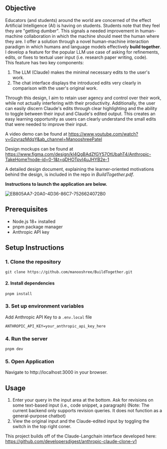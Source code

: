 ## Objective 
Educators (and students) around the world are concerned of the effect Artificial Intelligence (AI) is having on students. Students note that they feel they are "getting dumber". This signals a needed improvement in human-machine collaboration in which the machine should meet the human where they are. I offer a solution through a novel human-machine interaction paradigm in which humans and language models effectively **build together**. 
I develop a feature for the popular LLM use case of asking for refinements, edits, or fixes to textual user input (i.e. research paper writing, code).  
This feature has two key components: 
1. The LLM (Claude) makes the minimal necessary edits to the user's work. 
2. The chat interface displays the introduced edits very clearly in comparison with the user's original work.

Through this design, I aim to retain user agency and control over their work, while not actually interfering with their productivity. Additionally, the user can easily discern Claude's edits through clear highlighting and the ability to toggle between their input and Claude's edited output. This creates an easy learning opportunity as users can clearly understand the small edits that were needed to improve their input. 

A video demo can be found at https://www.youtube.com/watch?v=GzyrazMdqY&ab_channel=ManooshreePatel

Design mockups can be found at https://www.figma.com/design/kl4QgBAdZfGY57OtUbahT4/Anthropic-TakeHome?node-id=0-1&t=qDHOTpvI4uJHYB2e-1

A detailed design document, explaining the learner-oriented motivations behind the design, is included in the repo in _BuildTogether.pdf_. 


**Instructions to launch the application are below.**


![EB805AA7-20A0-4D36-86C7-7526624072B0](https://github.com/user-attachments/assets/c555b57c-42a8-43ac-bf0e-744fb2c4e63c)


## Prerequisites
- Node.js 18+ installed
- pnpm package manager 
- Anthropic API key

## Setup Instructions

### 1. Clone the repository
`git clone https://github.com/manooshree/BuildTogether.git`
#### 2. Install dependencies 
`pnpm install`
### 3. Set up environment variables
Add Anthropic API Key to a `.env.local` file 

`ANTHROPIC_API_KEY=your_anthropic_api_key_here`
### 4. Run the server
`pnpm dev`
### 5. Open Application
Navigate to http://localhost:3000 in your browser.

## Usage 

1. Enter your query in the input area at the bottom. Ask for revisions on some text-based input (i.e., code snippet, a paragraph) (Note: The current backend only supports revision queries. It does not function as a general-purpose chatbot)
2. View the original input and the Claude-edited input by toggling the switch in the top right coner. 


This project builds off of the Claude-Langchain interface developed here: https://github.com/developersdigest/anthropic-claude-clone-v1
